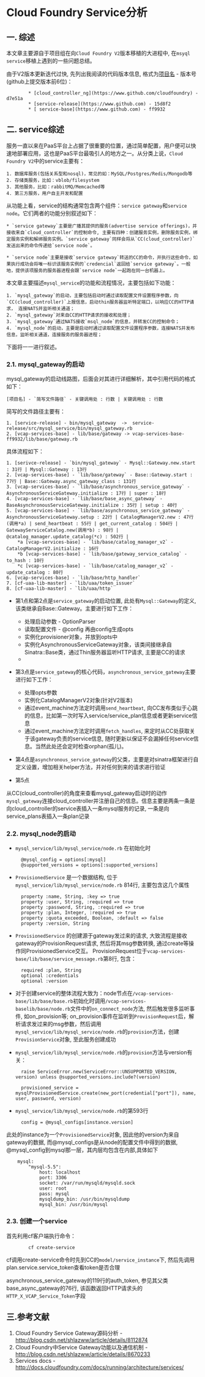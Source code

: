 Cloud Foundry Service分析	
=====


## 一. 综述

本文章主要源自于项目组在向`Cloud Foundry V2`版本移植的大进程中, 在`msyql service`移植上遇到的一些问题总结。

由于V2版本更新迭代过快, 先列出我阅读的代码版本信息, 格式为[项目名](下载地址) - 版本号(github上提交版本前6位)：

			* [cloud_controller_ng](https://www.github.com/cloudfoundry) - d7e51a
			* [service-release](https://www.github.com) - 15d8f2
			* [	service-base](https://www.github.com) - ff9932

## 二. service综述

服务一直以来在PaaS平台上占据了很重要的位置，通过简单配置，用户便可以快速地部署应用，这也是PaaS平台最吸引人的地方之一。从分类上说，`Cloud Foundry V2`中的service主要有：

	1. 数据库服务(包括关系型和nosql)，常见的如：MySQL/Postgres/Redis/Mongodb等
	2. 存储类服务，比如：vblob/filesystem
	3. 其他服务，比如：rabbitMQ/Memcached等
	4. 第三方服务，用户自主开发和配置

从功能上看，service的结构通常包含两个组件：`service gateway`和`service node`。它们两者的功能分别叙述如下：

	* `service gateway`主要是广播其提供的服务(advertise service offerings)，并接收来自`cloud_controller`的控制命令, 主要有四种：创建服务实例，删除服务实例，绑定服务实例和解绑服务实例。`service gateway`同样会将从`CC(cloud_controller)`发送出来的命令传递给`service node`。

	* `service node`主要是接收`service gateway`转送的CC的命令，并执行这些命令，如果执行成功会将唯一标识该服务实例的`credencial`返回给`service gateway`。一般地，提供该项服务的服务器进程会跟`service node`一起跑在同一台机器上。

本文章主要描述`mysql_service`的功能和流程情况，主要包括如下功能：

	1. `mysql_gateway`的启动，主要包括启动时通过读取配置文件设置程序参数，向`CC(cloud_controller)`上报信息，启动thin服务器监听特定端口，以响应CC的HTTP请求， 连接NATS并监听相关通道；
	2. `mysql_gateway`对来自CC的HTTP请求的接收和处理；
	3. `mysql_gateway`通过NATS接收`msql_node`的信息，并转发CC的控制命令；
	4. `mysql_node`的启动，主要是启动时通过读取配置文件设置程序参数，连接NATS并发布信息，监听相关通道，连接服务的服务器进程；

下面将一一进行叙述。

### 2.1. mysql_gateway的启动

mysql_gateway的启动线路图，后面会对其进行详细解析，其中引用代码的格式如下：
	
	[项目名] - `简写文件路径` - 关键调用处 : 行数 | 关键调用处 : 行数

简写的文件路径主要有：

	1. [service-release] - bin/mysql_gateway  ->  service-release/src/mysql_service/bin/mysql_gateway.rb
	2. [vcap-services-base] - lib/base/gateway -> vcap-services-base-ff9932/lib/base/gateway.rb

具体流程如下：

	1. [serivce-release] - `bin/mysql_gateway` - Mysql::Gateway.new.start : 31行 | Mysql::Gateway : 13行
	2. [vcap-services-base] - `lib/base/gateway` - Base::Gateway.start : 77行 | Base::Gateway.async_gateway_class : 131行
	3. [vcap-services-base] - `lib/base/asynchronous_service_gateway` - AsynchronousServiceGateway.initialize : 17行 | super : 18行 
	4. [vcap-services-base] - `lib/base/base_async_gateway` - BaseAsynchronousServiceGateway.initialize : 35行 | setup : 40行
	5. [vcap-services-base] - `lib/base/asynchronous_service_gateway` - AsynchronousServiceGateway.setup : 22行 | CatalogManagerV2.new : 47行(调用*a) | send_heartbeat : 55行 | get_current_catalog : 504行 | GatewayServiceCatalog.new(调用*b) : 98行 | @catalog_manager.update_catalog(*c) : 502行 | 
		*a [vcap-services-base] - `lib/base/catalog_manager_v2` - CatalogManagerV2.initialize : 16行
		*b [vcap-services-base] - `lib/base/gateway_service_catalog` - to_hash : 10行
		*c [vcap-services-base] - `lib/base/catalog_manager_v2` - update_catalog : 80行
	6. [vcap-services-base] - `lib/base/http_handler` 
	7. [cf-uaa-lib-master] - `lib/uaa/token_issuer`
	8. [cf-uaa-lib-master] - `lib/uaa/http`

* 第1点和第2点是`service_gateway`的启动位置, 此处有`Mysql::Gateway`的定义, 该类继承自Base::Gateway。主要进行如下工作：
	
	* 处理启动参数 - OptionParser 
	* 读取配置文件 - @config  再由config生成opts
	* 实例化provisioner对象，并放到opts中
	* 实例化AsynchronousServiceGateway对象，该类间接继承自Sinatra::Base类，通过Thin服务器监听HTTP请求, 主要是CC的请求
	* 

* 第3点是`service_gateway`的核心代码，`asynchronous_service_gateway`主要进行如下工作：

	* 处理opts参数
	* 实例化CatalogManagerV2对象(针对V2版本)
	* 通过event_machine方法定时调用`send_heartbeat`, 向CC发布类似于心跳的信息，比如第一次时写入service/service_plan信息或者更新service信息
	* 通过event_machine方法定时调用`fetch_handles`, 来定时从CC处获取关于该gateway负责的service信息, 随时更新以保证不会漏掉任何service信息。当然此处还会定时检查orphan(孤儿)。

* 第4点是`asynchronous_service_gateway`的父类，主要是对sinatra框架进行自定义设置，增加相关helper方法，并对任何到来的请求进行验证

* 第5点

从CC(cloud_controller)的角度来查看mysql_gateway启动时的动作
`mysql_gateway`连接cloud_controller并注册自己的信息。信息主要是两条一条是向cloud_controller的service表插入一条mysql服务的记录, 一条是向service_plans表插入一条plan记录

### 2.2. mysql_node的启动

* `mysql_service/lib/mysql_service/node.rb` 在初始化时

		@mysql_config = options[:mysql]
		@supported_versions = options[:supported_versions]

* `ProvisionedService` 是一个数据结构, 位于`mysql_service/lib/mysql_service/node.rb` 814行, 主要包含这几个属性

		property :name, String, :key => true
		property :user, String, :required => true
		property :password, String, :required => true
		property :plan, Integer, :required => true
		property :quota_exceeded, Boolean, :default => false
		property :version, String

* `ProvisionedService` 的创建源于gateway发过来的请求, 大致流程是接收gateway的ProvisionRequest请求, 然后将其msg参数转换, 通过create等操作同ProvisionedService交互。 ProvisionRequest位于`vcap-services-base/lib/base/service_message.rb`第8行, 包含：

		required :plan, String
		optional :credentials
		optional :version

* 对于创建service的整体流程大致为：node节点在`/vcap-services-base/lib/base/base.rb`初始化时调用`/vcap-services-baselib/base/node.rb`文件中的`on_connect_node`方法, 然后触发很多监听事件, 如on_provision等;
on_provision事件在监听到`ProvisionRequest`后，解析请求发过来的msg参数，然后调用`mysql_service/lib/mysql_service/node.rb`的`provision`方法，创建`ProvisionService`对象, 至此服务创建成功

* `mysql_service/lib/mysql_service/node.rb`的`provision`方法与version有关：

		raise ServiceError.new(ServiceError::UNSUPPORTED_VERSION, version) unless @supported_versions.include?(version)

		provisioned_service = mysqlProvisionedService.create(new_port(credential["port"]), name, user, password, version)

* `mysql_service/lib/mysql_service/node.rb`的第593行

		config = @mysql_configs[instance.version]

此处的instance为一个`ProvisionedService`对象, 因此他的version为来自gateway的数据, 而@mysql_configs是从node的配置文件中得到的数据, @mysql_config到mysql那一层，其内层均包含在内部,具体如下

		mysql:
			"mysql-5.5":
				host: localhost
				port: 3306
				socket: /var/run/mysqld/mysqld.sock
				user: root
				pass: mysql 
				mysqldump_bin: /usr/bin/mysqldump
				mysql_bin: /usr/bin/mysql

### 2.3. 创建一个service

首先利用cf客户端执行命令：

			cf create-service

cf调用create-service命令时先到CC的`model/service_instance`下, 然后先调用plan.service.service_token查看token是否合理


asynchronous_service_gateway的119行的auth_token, 参见其父类base_async_gateway的76行, 该函数返回HTTP请求头的`HTTP_X_VCAP_Service_Token`字段



## 三.参考文献

1. Cloud Foundry Service Gateway源码分析 - http://blog.csdn.net/shlazww/article/details/8112874
2. Cloud Foundry中Service Gateway功能以及通信机制 - http://blog.csdn.net/shlazww/article/details/8670233
3. Services docs - http://docs.cloudfoundry.com/docs/running/architecture/services/